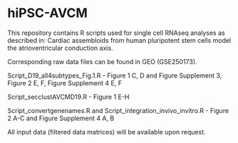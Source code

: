 # hiPSC-AVCM

This repository contains R scripts used for single cell RNAseq analyses as described in: Cardiac assembloids from human pluripotent stem cells model the atrioventricular conduction axis.

Corresponding raw data files can be found in GEO (GSE250173).

Script_D19_all4subtypes_Fig.1.R - Figure 1 C, D and Figure Supplement 3, Figure 2 E, F, Figure Supplement 4 E, F

Script_secclustAVCMD19.R - Figure 1 E-H

Script_convertgenenames.R and  Script_integration_invivo_invitro.R - Figure 2 A-C and Figure Supplement 4 A, B

All input data (filtered data matrices) will be available upon request.
